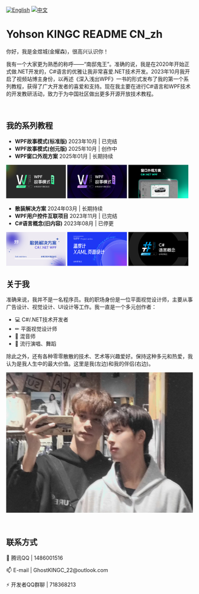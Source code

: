 [![English](https://img.shields.io/badge/docs-English-blue.svg)](README.md) [![中文](https://img.shields.io/badge/docs-中文-red.svg)](README.zh-CN.md)

# Yohson KINGC README CN\_zh

你好，我是金煜城(金耀森)，很高兴认识你！

我有一个大家更为熟悉的称呼——“南邸鬼王”。准确的说，我是在2020年开始正式做.NET开发的，C#语言的优雅让我非常喜爱.NET技术开发。2023年10月我开启了视频站博主身份，以再述《深入浅出WPF》一书的形式发布了我的第一个系列教程，获得了广大开发者的喜爱和支持。现在我主要在进行C#语言和WPF技术的开发教研活动，致力于为中国社区做出更多开源开放技术教程。

<br>  

## 我的系列教程

- **WPF故事模式(标准版)** 2023年10月 | 已完结
- **WPF故事模式(创元版)** 2025年10月 | 创作中
- **WPF窗口外观方案** 2025年01月 | 长期持续
<img src="image/image_wAK5tP5npc.png" width="32%"/>
<img src="image/image_Q39SYyap0p.png" width="32%"/>
<img src="image/image_HToXxcHR8k.png" width="32%"/>
<br>

- **散装解决方案** 2024年03月 | 长期持续
- **WPF用户控件互联项目** 2023年11月 | 已完结
- **C#语言概念(旧内容)** 2023年08月 | 已停更
<img src="image/image_3SqhPVJEvl.png" width="32%"/>
<img src="image/image_aviVZ21ZEE.png" width="32%"/>
<img src="image/image_3XA9FjjalG.png" width="32%"/>
<br>

## 关于我

准确来说，我并不是一名程序员。我的职场身份是一位平面视觉设计师，主要从事广告设计、视觉设计、UI设计等工作。我一直是一个多元创作者：

- 💻 C#/.NET技术开发者
- ✏ 平面视觉设计师
- 🎵 混音师
- 🎤 流行演唱、舞蹈

除此之外，还有各种零零散散的技术、艺术等兴趣爱好。保持这种多元和热爱，我认为是我人生中的最大价值。这里是我(左边)和我的伴侣(右边)。

![](image/20816cd21b06357e5f337790bdbdb908_eSltcj43ML.jpeg)

<br>  


## 联系方式

🐧 腾讯QQ | 1486001516

📫 E-mail | GhostKINGC\_22\@outlook.com

⚡ 开发者QQ群聊 | 718368213


